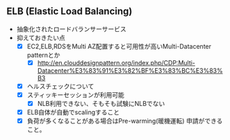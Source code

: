 ## ELB (Elastic Load Balancing)
* 抽象化されたロードバランサーサービス
* 抑えておきたい点
  - [X] EC2,ELB,RDSをMulti AZ配置すると可用性が高いMulti-Datacenter patternとか
    - [X] http://en.clouddesignpattern.org/index.php/CDP:Multi-Datacenter%E3%83%91%E3%82%BF%E3%83%BC%E3%83%B3
  - [X] ヘルスチェックについて
  - [X] スティッキーセッションが利用可能
    - [X] NLB利用できない、そもそも試験にNLBでない
  - [X] ELB自体が自動でscalingすること
  - [X] 負荷が多くなることがある場合はPre-warming(暖機運転) 申請ができること。
